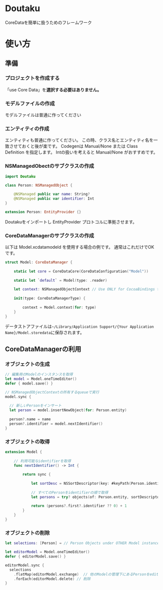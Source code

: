 # Doutaku
CoreDataを簡単に扱うためのフレームワーク

# 使い方

## 準備

### プロジェクトを作成する
「use Core Data」を**選択する必要はありません。**

### モデルファイルの作成
モデルファイルは普通に作ってください

### エンティティの作成
エンティティも普通に作ってください。
この時、クラス名とエンティティ名を一致させておくと後が楽です。
Codegenは Manual/None または Class Definition を指定します。 Intの扱いを考えると Manual/None がおすすめです。

### NSManagedObectのサブクラスの作成

```swift
import Doutaku

class Person: NSManagedObject {
    
    @NSManaged public var name: String?
    @NSManaged public var identifier: Int
}

extension Person: EntityProvider {}
```

Doutakuをインポートし EntityProvider プロトコルに準拠させます。


### CoreDataManagerのサブクラスの作成

以下は Model.xcdatamodeld を使用する場合の例です。
通常はこれだけでOKです。
```swift
struct Model: CoreDataManager {
    
    static let core = CoreDataCore(CoreDataConfiguration("Model"))
    
    static let `default` = Model(type: .reader)
    
    let context: NSManagedObjectContext // Use ONLY for CocoaBindings to NSObjectController.
    
    init(type: CoreDataManagerType) {
        
        context = Model.context(for: type)
    }
}
```
データストアファイルは`~/Library/Application Support/{Your Application Name}/Model.storedata`に保存されます。

## CoreDataManagerの利用

### オブジェクトの生成
```swift
// 編集用のModelのインスタンスを取得
let model = Model.oneTimeEditor()
defer { model.save() }

// NSManagedObjectContextの所有するqueueで実行
model.sync {
  
  // 新しいPersonをインサート
  let person = model.insertNewObject(for: Person.entity)
  
  person?.name = name
  person?.identifier = model.nextIdentifier()
}
```

### オブジェクトの取得
```swift
extension Model {
    
    // 利用可能なidentifierを取得
    func nextIdentifier() -> Int {
                
        return sync {
            
            let sortDesc = NSSortDescriptor(key: #keyPath(Person.identifier), ascending: false)
            
            // すべてのPersonをidentifierの順で取得
            let persons = try? objects(of: Person.entity, sortDescriptors: [sortDesc])
            
            return (persons?.first?.identifier ?? 0) + 1
        }
    }
}
```

### オブジェクトの削除
```swift
let selections: [Person] = // Person Objects under OTHER Model instance.

let editorModel = Model.oneTimeEditor()
defer { editorModel.save() }

editorModel.sync {
  selections
    .flatMap(editorModel.exchange)  // 他のModelの管理下にあるPersonをeditorModelの管理下のインスタンスに変換
    .forEach(editorModel.delete) // 削除
}
```
